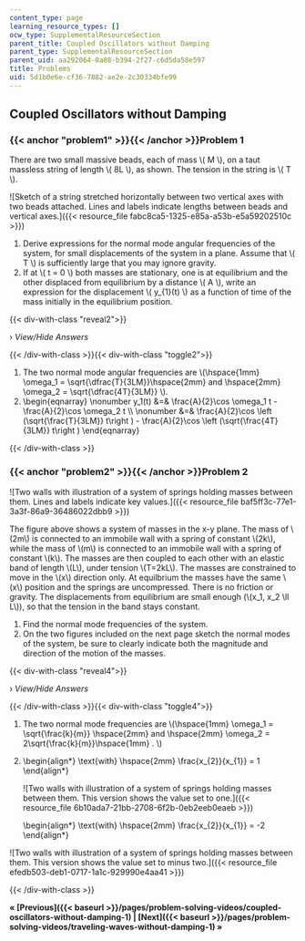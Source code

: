 ```yaml
---
content_type: page
learning_resource_types: []
ocw_type: SupplementalResourceSection
parent_title: Coupled Oscillators without Damping
parent_type: SupplementalResourceSection
parent_uid: aa292064-0a88-b394-2f27-c6d5da58e597
title: Problems
uid: 5d1b0e6e-cf36-7882-ae2e-2c30334bfe99
---
```


Coupled Oscillators without Damping
-----------------------------------

### {{< anchor "problem1" >}}{{< /anchor >}}Problem 1

There are two small massive beads, each of mass \\( M \\), on a taut massless string of length \\( 8L \\), as shown. The tension in the string is \\( T \\).

![Sketch of a string stretched horizontally between two vertical axes with two beads attached. Lines and labels indicate lengths between beads and vertical axes.]({{< resource_file fabc8ca5-1325-e85a-a53b-e5a59202510c >}})

1.  Derive expressions for the normal mode angular frequencies of the system, for small displacements of the system in a plane. Assume that \\( T \\) is sufficiently large that you may ignore gravity.
2.  If at \\( t = 0 \\) both masses are stationary, one is at equilibrium and the other displaced from equilibrium by a distance \\( A \\), write an expression for the displacement \\( y\_{1}(t) \\) as a function of time of the mass initially in the equilibrium position.

{{< div-with-class "reveal2">}}

› _View/Hide Answers_

{{< /div-with-class >}}{{< div-with-class "toggle2">}}

1.  The two normal mode angular frequencies are \\(\\hspace{1mm} \\omega\_1 = \\sqrt{\\dfrac{T}{3LM}}\\hspace{2mm} and \\hspace{2mm} \\omega\_2 = \\sqrt{\\dfrac{4T}{3LM}} \\).
2.  \\begin{eqnarray} \\nonumber y\_1(t) &=& \\frac{A}{2}\\cos \\omega\_1 t - \\frac{A}{2}\\cos \\omega\_2 t \\\\ \\nonumber &=& \\frac{A}{2}\\cos \\left (\\sqrt{\\frac{T}{3LM}} t\\right ) - \\frac{A}{2}\\cos \\left (\\sqrt{\\frac{4T}{3LM}} t\\right ) \\end{eqnarray}

{{< /div-with-class >}}

### {{< anchor "problem2" >}}{{< /anchor >}}Problem 2

![Two walls with illustration of a system of springs holding masses between them. Lines and labels indicate key values.]({{< resource_file baf5ff3c-77e1-3a3f-86a9-36486022dbb9 >}})  

The figure above shows a system of masses in the x-y plane. The mass of \\(2m\\) is connected to an immobile wall with a spring of constant \\(2k\\), while the mass of \\(m\\) is connected to an immobile wall with a spring of constant \\(k\\). The masses are then coupled to each other with an elastic band of length \\(L\\), under tension \\(T=2kL\\). The masses are constrained to move in the \\(x\\) direction only. At equilbrium the masses have the same \\(x\\) position and the springs are uncompressed. There is no friction or gravity. The displacements from equilibrium are small enough (\\(x\_1, x\_2 \\ll L\\)), so that the tension in the band stays constant.

1.  Find the normal mode frequencies of the system.
2.  On the two figures included on the next page sketch the normal modes of the system, be sure to clearly indicate both the magnitude and direction of the motion of the masses.

{{< div-with-class "reveal4">}}

› _View/Hide Answers_

{{< /div-with-class >}}{{< div-with-class "toggle4">}}

1.  The two normal mode frequencies are \\(\\hspace{1mm} \\omega\_1 = \\sqrt{\\frac{k}{m}} \\hspace{2mm} and \\hspace{2mm} \\omega\_2 = 2\\sqrt{\\frac{k}{m}}\\hspace{1mm} . \\)
2.  \\begin{align\*} \\text{with} \\hspace{2mm} \\frac{x\_{2}}{x\_{1}} = 1 \\end{align\*}
    
    ![Two walls with illustration of a system of springs holding masses between them. This version shows the value set to one.]({{< resource_file 6b10ada7-21bb-2708-6f2b-0eb2eeb0eaeb >}})
    
    \\begin{align\*} \\text{with} \\hspace{2mm} \\frac{x\_{2}}{x\_{1}} = -2 \\end{align\*}

![Two walls with illustration of a system of springs holding masses between them. This version shows the value set to minus two.]({{< resource_file efedb503-deb1-0717-1a1c-929990e4aa41 >}})

{{< /div-with-class >}}

**« [Previous]({{< baseurl >}}/pages/problem-solving-videos/coupled-oscillators-without-damping-1) | [Next]({{< baseurl >}}/pages/problem-solving-videos/traveling-waves-without-damping-1) »**